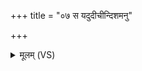 +++
title = "०७ स यदुदीचीन्दिशमनु"

+++
<details><summary>मूलम् (VS)</summary>

स यदुदी॑चीं॒दिश॒मनु॒ व्यच॑ल॒त् सोमो॒ राजा॑ भू॒त्वानु॒व्य᳡चलत्सप्त॒र्षिभि॑र्हु॒तआहु॑तिमन्ना॒दीं कृ॒त्वा ॥
</details>